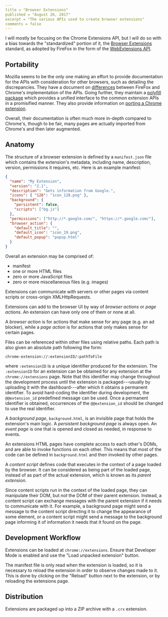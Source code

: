 ```yaml
---
title = "Browser Extensions"
published = "August 26, 2017"
excerpt = "The various APIs used to create browser extensions"
comments = false
---
```


I will mostly be focusing on the Chrome Extensions API, but I will do so with a bias towards the "standardized" portion of it, the [Browser Extensions] standard, as adopted by FireFox in the form of the [WebExtensions API].

[Browser Extensions]: https://browserext.github.io/browserext/
[WebExtensions API]: https://developer.mozilla.org/en-US/Add-ons/WebExtensions

## Portability

Mozilla seems to be the only one making an effort to provide documentation for the APIs with consideration for other browsers, such as detailing the discrepancies. They have a document on [differences][webextension-differences] between FireFox and Chrome's implementation of the APIs. Going further, they maintain a [polyfill package] which provides a unified interface to the common extension APIs in a promisified manner. They also provide information on [porting a Chrome extension].

[webextension-differences]: https://developer.mozilla.org/en-US/Add-ons/WebExtensions/Chrome_incompatibilities
[polyfill package]: https://github.com/mozilla/webextension-polyfill
[porting a Chrome extension]: https://developer.mozilla.org/en-US/Add-ons/WebExtensions/Porting_a_Google_Chrome_extension

Overall, their documentation is often much more in-depth compared to Chrome's, though to be fair, many pages are actually imported from Chrome's and then later augmented.

## Anatomy

The structure of a browser extension is defined by a `manifest.json` file which contains the extension's metadata, including name, description, version, permissions it requires, etc. Here is an example manifest:

``` json
{
  "name": "My Extension",
  "version": "2.1",
  "description": "Gets information from Google.",
  "icons": { "128": "icon_128.png" },
  "background": {
    "persistent": false,
    "scripts": ["bg.js"]
  },
  "permissions": ["http://*.google.com/", "https://*.google.com/"],
  "browser_action": {
    "default_title": "",
    "default_icon": "icon_19.png",
    "default_popup": "popup.html"
  }
}
```

Overall an extension may be comprised of:

* manifest
* one or more HTML files
* zero or more JavaScript files
* zero or more miscellaneous files (e.g. images)

Extensions can communicate with servers or other pages via content scripts or cross-origin XMLHttpRequests.

Extensions can add to the browser UI by way of _browser actions_ or _page actions_. An extension can have only one of them or none at all.

A _browser action_ is for actions that make sense for any page (e.g. an ad blocker), while a _page action_ is for actions that only makes sense for certain pages.

Files can be referenced within other files using relative paths. Each path is also given an absolute path following the form:

```
chrome-extension://:extensionID/:pathToFile
```

where `:extensionID` is a unique identifier produced for the extension. The `:extensionID` for an extension can be obtained for any extension at the `chrome://extensions` page. Note that this identifier may change throughout the development process until the extension is packaged---usually by uploading it with the dashboard---after which it obtains a permanent identifier. To avoid hard-coding the identifier during development, the `@@extension_id` predefined message can be used. Once a permanent identifier is obtained, occurrences of the `@@extension_id` should be changed to use the real identifier.

A _background page_, `background.html`, is an invisible page that holds the extension's main logic. A _persistent background page_ is always open. An _event page_ is one that is opened and closed as needed, in response to events.

An extensions HTML pages have complete access to each other's DOMs, and are able to invoke functions on each other. This means that most of the code can be defined in `background.html` and then invoked by other pages.

A _content script_ defines code that executes in the context of a page loaded by the browser. It can be considered as being part of the loaded page, instead of as part of the actual extension, which is known as its _parent extension_.

Since content scripts run in the context of the loaded page, they can manipulate their DOM, but _not_ the DOM of their parent extension. Instead, a content script can exchange messages with the parent extension if it needs to communicate with it. For example, a background page might send a message to the content script directing it to change the appearance of some element, or a content script might send a message to the background page informing it of information it needs that it found on the page.

## Development Workflow

Extensions can be loaded at `chrome://extensions`. Ensure that Developer Mode is enabled and use the "Load unpacked extension" button.

The manifest file is only read when the extension is loaded, so it is necessary to reload the extension in order to observe changes made to it. This is done by clicking on the "Reload" button next to the extension, or by reloading the extensions page.

## Distribution

Extensions are packaged up into a ZIP archive with a `.crx` extension.
